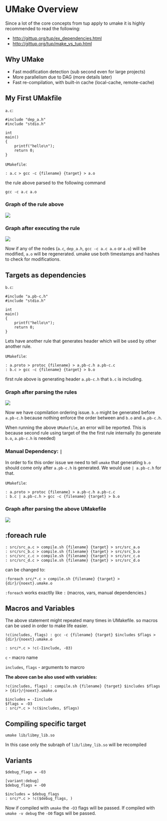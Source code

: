 UMake Overview
==============

Since a lot of the core concepts from tup apply to umake it is highly recommended to read the following:

* <http://gittup.org/tup/ex_dependencies.html>
* <http://gittup.org/tup/make_vs_tup.html>

Why UMake
---------

* Fast modification detection (sub second even for large projects)
* More parallelism due to DAG (more details later)
* Fast re-compilation, with built-in cache (local-cache, remote-cache)

My First UMakfile
-----------------

`a.c`:
```
#include "dep_a.h"
#include "stdio.h"

int
main()
{
    printf("hello\n");
    return 0;
}
```

`UMakefile`:
```
: a.c > gcc -c {filename} {target} > a.o
```
the rule above parsed to the following command
```
gcc -c a.c a.o
```

### Graph of the rule above

![ ](./images/overview/1.png)

### Graph after executing the rule

![ ](images/overview/2.png)

Now if any of the nodes (`a.c`, `dep_a.h`, `gcc -c a.c a.o` or `a.o`) will be modified, `a.o` will be regenerated. umake use both timestamps and hashes to check for modifications.

Targets as dependencies
----------------------

`b.c`:
```
#include "a.pb-c.h"
#include "stdio.h"

int
main()
{
    printf("hello\n");
    return 0;
}
```
Lets have another rule that generates header which will be used by other another rule.

`UMakefile`:
```
: a.proto > protoc {filename} > a.pb-c.h a.pb-c.c
: b.c > gcc -c {filename} {target} > b.o
```
first rule above is generating header `a.pb-c.h` that `b.c` is including.

### Graph after parsing the rules

![ ](images/overview/3.png)


Now we have copmilation ordering issue. `b.o` might be generated before `a.pb-c.h` because nothing enforce the order between and `b.o` and `a.pb-c.h`.

When running the above `UMakefile`, an error will be reported. This is because second rule using target of the the first rule internally (to generate `b.o`, `a.pb-c.h` is needed)

### Manual Dependency: `|`

In order to fix this order issue we need to tell `umake` that generating `b.o` should come only after `a.pb-c.h` is generated. We would use `| a.pb-c.h` for that.

`UMakefile`:
```
: a.proto > protoc {filename} > a.pb-c.h a.pb-c.c
: b.c | a.pb-c.h > gcc -c {filename} {target} > b.o
```

### Graph after parsing the above UMakefile

![ ](images/overview/4.png)

:foreach rule
--------

```
: src/src_a.c > compile.sh {filename} {target} > src/src_a.o
: src/src_b.c > compile.sh {filename} {target} > src/src_b.o
: src/src_c.c > compile.sh {filename} {target} > src/src_c.o
: src/src_d.c > compile.sh {filename} {target} > src/src_d.o
```
can be changed to:
```
:foreach src/*.c > compile.sh {filename} {target} > {dir}/{noext}.umake.o
```
`:foreach` works exactlly like `:` (macros, vars, manual dependencies.)

Macros and Variables
--------------------

The above statement might repeated many times in UMakefile. so macros can be used in order to make life easier.

```
!c(includes, flags) : gcc -c {filename} {target} $includes $flags > {dir}/{noext}.umake.o

: src/*.c > !c(-Iinclude, -O3)
```

`c` - macro name

`includes`, `flags` - arguments to marcro


**The above can be also used with variables:**

```
!c(includes, flags) : compile.sh {filename} {target} $includes $flags > {dir}/{noext}.umake.o

$includes = -Iinclude
$flags = -O3
: src/*.c > !c($includes, $flags)
```

Compiling specific target
-------------------------

```
umake lib/libmy_lib.so
```
In this case only the subraph of `lib/libmy_lib.so` will be recompiled

Variants
--------

```
$debug_flags = -O3

[variant:debug]
$debug_flags = -O0

$includes = $debug_flags
: src/*.c > !c($debug_flags, )
```
Now if compiled with `umake` the `-O3` flags will be passed. If compiled with `umake -v debug` the `-O0` flags will be passed.
